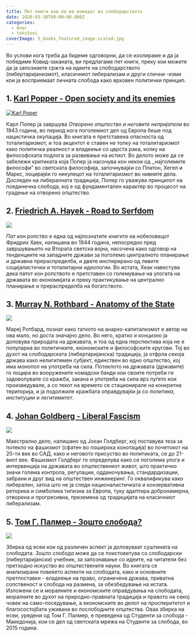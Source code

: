 ```yaml
---
title: Пет книги кои ќе ве воведат во слободарството
date: 2020-03-30T00:00:00.000Z
categories:
  - блог
  - tekstovi
coverImage: 5_books_featured_image-scaled.jpg
---
```


Во услови кога треба да бидеме одговорни, да се изолираме и да ја победиме Ковид-заканата, ви предлагаме пет книги, преку кои можете да ја запознаете сржта на идеите на слободарството (либертаријанизмот), класичниот либерализам и други слични -изми кои ја восприемаат личната слобода како врховен политички принцип.

## **1\. [Karl Popper - Open society and its enemies](https://monoskop.org/images/5/5f/Popper_Karl_The_Open_Society_and_Its_Enemies_Vols_1-2_5th_ed.pdf)**

[![Karl Poper ](images/Кarl-popper-the-open-society_cover-191x300.jpg)](https://monoskop.org/images/5/5f/Popper_Karl_The_Open_Society_and_Its_Enemies_Vols_1-2_5th_ed.pdf)

Карл Попер ја завршува _Отворено општество и неговите непријатели_ во 1943 година, во период кога поголемиот дел од Европа беше под нацистичка окупација. Во книгата е претставена опасноста од тоталитаризмот, и тоа акцентот е ставен не толку на тоталитаризмот како политичка реалност и владеење со цврста рака, колку на философската подлога за развивање на истиот. Во делото може да се забележи критиката која Попер ја насочува кон некои од ,,најголемите философи” во светската философија, започнувајќи со Платон, Хегел и Маркс, лоцирајќи го никулецот на тоталитаризмот во нивните дела. Доследен на либералната традиција, Попер го уважува принципот на поединечна слобода, кој е од фундаментален карактер во процесот на градење на отворено општество.

## **2\. [Friedrich A. Hayek - Road to Serfdom](https://cdn.mises.org/Road%20to%20serfdom.pdf)**

[![](images/Hayek-Road-to-serfdom_cover-199x300.jpg)](https://cdn.mises.org/Road%20to%20serfdom.pdf)

_Пат кон ропство_ е една од најпознатите книгите на нобеловецот Фридрих Хаек, напишана во 1944 година, непосредно пред завршувањето на Втората светска војна, насочена како одговор на тенденциите на западните држави за поголемо централното планирање и државна прераспределба, и двете инспирирано од левите социјалистички и тоталитарни идеологии. Во истата, Хеак навестува дека патот кон ропството е претставен со големување на улогата на државата во економијата и преку практикување на централно планирање и прераспределба на богатството.

## **3\. [Murray N. Rothbard - Anatomy of the State](https://cdn.mises.org/Anatomy%20of%20the%20State_3.pdf)**

[![](images/Anatomy-of-the-state-Rothbard_cover-279x300.jpg)](https://cdn.mises.org/Anatomy%20of%20the%20State_3.pdf)

Мaреј Ротбард, познат како таткото на анархо-капитализмот е автор на ова мало, но доста значајно дело. Во него, кратко и концизно ја доловува природата на државата, и тоа од една перспектива која не е популарна во политичките, економските и философските кругови. Тој во духот на слободарската (либертаријанска) традиција, ја отфрла секоја држава како нелигитимен субјект, единствен во едно општество, кој има монопол на употреба на сила. Потеклото на државата (државите) го лоцира во вооружените номадски банди кои своите потреби ги задоволувале со кражба, закана и употреба на сила врз луѓето кои произведувале, а со текот на времето се стационирале на конкретна територија, и ја подолжиле кражбата оправдувајќи ја со _политика, институции_ и _легитимитет_.

## **4\. [Johan Goldberg - Liberal Fascism](https://drive.google.com/file/d/1ZQnt_qOaqWherNst0UeoRjo92S_Tgpjn/view?usp=sharing)**

[![](images/Liberal-fascism-Goldberg_cover-195x300.jpg)](https://drive.google.com/file/d/1ZQnt_qOaqWherNst0UeoRjo92S_Tgpjn/view?usp=sharing)

Маестрално дело, напишано од Јохан Голдберг, кој поставува теза за потекло на фашизмот (сфатен во поширока конотација) во почетокот на 20-ти век во САД, како и неговото присуство во политиката, се до 21-виот век. Фашизмот Голдберг го определува како се поголема улога и интервенција на државата во општествениот живот, што практично значи голема контрола, регулации, одданочувања, стандардизации, забрани и друг вид на општествен инжинеринг. Го оквалификува како либерален, затоа што не ја следи националистичката и конзервативна реторика и симболика типизна за Европа, туку адаптира добронамерна, отворена и прогресивна, преземена од традицијата на класичниот либерализам.

## **5\. [Том Г. Палмер - Зошто слобода?](http://libertaniabackup.local/wp-content/uploads/2019/03/ZOSTO-SLOBODA-TOM-G.-PALMER.pdf?189db0&189db0)**

[![](images/Zosto-Sloboda_cover-196x300.png)](http://libertaniabackup.local/wp-content/uploads/2019/03/ZOSTO-SLOBODA-TOM-G.-PALMER.pdf?189db0&189db0)

Збирка од есеи кои од различен аспект ја доловуваат суштината на слободата. _Зошто слобода_ може да се поистоветува со слободарски (либертаријански) учебник, за запознавање со идеите, на читатели без претходно искуство во општествените науки. Во книгата се анализирани повеќето аспекти на слободата, како и основните претпоставки - владеење на право, ограничена држава, приватна сопственост и слобода на размена, за обезбедување на истата. Изложени се и моралните и економските оправдувања на слободата, моралните во духот на природно-правната традиција и правото на секој човек на само-поседување, а економските во делот на просперитетот и благосостојбата уживана во послободните општества. Оваа збирка на есеи, уредени од Том Г. Палмер, е преведена од Студенти за слобода - Македонија, кои се дел од светската мрежа на Студенти за слобода, во 2015 година.
